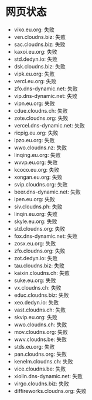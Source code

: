 # 网页状态
- viko.eu.org: 失败
- ven.cloudns.biz: 失败
- sac.cloudns.biz: 失败
- kaxoi.eu.org: 失败
- std.dedyn.io: 失败
- dsk.cloudns.biz: 失败
- vipk.eu.org: 失败
- vercl.eu.org: 失败
- zfo.dns-dynamic.net: 失败
- vip.dns-dynamic.net: 失败
- vipn.eu.org: 失败
- cdue.cloudns.ch: 失败
- zote.cloudns.org: 失败
- vercel.dns-dynamic.net: 失败
- ricpig.eu.org: 失败
- ipzo.eu.org: 失败
- wwo.cloudns.nz: 失败
- linqing.eu.org: 失败
- wvvp.eu.org: 失败
- kcoco.eu.org: 失败
- xongan.eu.org: 失败
- svip.cloudns.org: 失败
- beer.dns-dynamic.net: 失败
- ipen.eu.org: 失败
- siv.cloudns.ph: 失败
- linqin.eu.org: 失败
- skyle.eu.org: 失败
- std.cloudns.org: 失败
- fox.dns-dynamic.net: 失败
- zosx.eu.org: 失败
- zfo.cloudns.org: 失败
- zot.dedyn.io: 失败
- tau.cloudns.biz: 失败
- kaixin.cloudns.ch: 失败
- suke.eu.org: 失败
- vx.cloudns.ch: 失败
- educ.cloudns.biz: 失败
- xeo.dedyn.io: 失败
- vast.cloudns.ch: 失败
- skvip.eu.org: 失败
- wwo.cloudns.ch: 失败
- mov.cloudns.org: 失败
- wwv.cloudns.be: 失败
- stds.eu.org: 失败
- pan.cloudns.org: 失败
- kenelm.cloudns.ch: 失败
- vice.cloudns.be: 失败
- xiolin.dns-dynamic.net: 失败
- virgo.cloudns.biz: 失败
- diffireworks.cloudns.org: 失败

